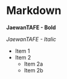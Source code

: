 # Markdown

**JaewanTAFE - Bold**


_JaewanTAFE - Italic_

* Item 1
* Item 2
  * Item 2a
  * Item 2b
